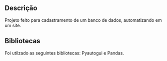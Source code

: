 ## Descrição
Projeto feito para cadastramento de um banco de dados, automatizando em um site.

## Bibliotecas
Foi utilzado as seguintes bibliotecas: Pyautogui e Pandas.
